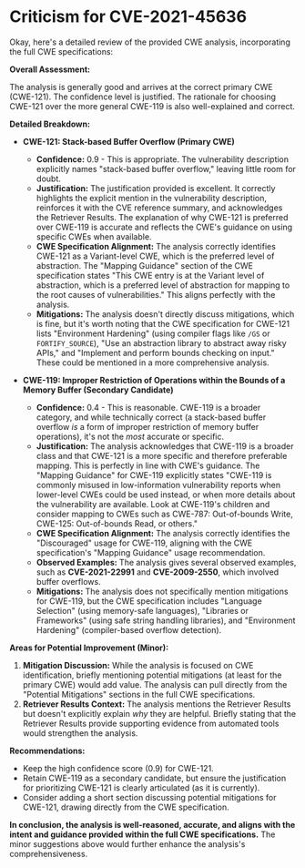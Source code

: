 # Criticism for CVE-2021-45636

Okay, here's a detailed review of the provided CWE analysis, incorporating the full CWE specifications:

**Overall Assessment:**

The analysis is generally good and arrives at the correct primary CWE (CWE-121).  The confidence level is justified.  The rationale for choosing CWE-121 over the more general CWE-119 is also well-explained and correct.

**Detailed Breakdown:**

*   **CWE-121: Stack-based Buffer Overflow (Primary CWE)**

    *   **Confidence:** 0.9 - This is appropriate. The vulnerability description explicitly names "stack-based buffer overflow," leaving little room for doubt.
    *   **Justification:** The justification provided is excellent. It correctly highlights the explicit mention in the vulnerability description, reinforces it with the CVE reference summary, and acknowledges the Retriever Results. The explanation of why CWE-121 is preferred over CWE-119 is accurate and reflects the CWE's guidance on using specific CWEs when available.
    *   **CWE Specification Alignment:** The analysis correctly identifies CWE-121 as a Variant-level CWE, which is the preferred level of abstraction.  The "Mapping Guidance" section of the CWE specification states "This CWE entry is at the Variant level of abstraction, which is a preferred level of abstraction for mapping to the root causes of vulnerabilities." This aligns perfectly with the analysis.
    *   **Mitigations:** The analysis doesn't directly discuss mitigations, which is fine, but it's worth noting that the CWE specification for CWE-121 lists "Environment Hardening" (using compiler flags like `/GS` or `FORTIFY_SOURCE`), "Use an abstraction library to abstract away risky APIs," and "Implement and perform bounds checking on input."  These could be mentioned in a more comprehensive analysis.

*   **CWE-119: Improper Restriction of Operations within the Bounds of a Memory Buffer (Secondary Candidate)**

    *   **Confidence:** 0.4 - This is reasonable.  CWE-119 is a broader category, and while technically correct (a stack-based buffer overflow *is* a form of improper restriction of memory buffer operations), it's not the *most* accurate or specific.
    *   **Justification:** The analysis acknowledges that CWE-119 is a broader class and that CWE-121 is a more specific and therefore preferable mapping.  This is perfectly in line with CWE's guidance.  The "Mapping Guidance" for CWE-119 explicitly states "CWE-119 is commonly misused in low-information vulnerability reports when lower-level CWEs could be used instead, or when more details about the vulnerability are available. Look at CWE-119's children and consider mapping to CWEs such as CWE-787: Out-of-bounds Write, CWE-125: Out-of-bounds Read, or others."
    *   **CWE Specification Alignment:** The analysis correctly identifies the "Discouraged" usage for CWE-119, aligning with the CWE specification's "Mapping Guidance" usage recommendation.
    *   **Observed Examples:** The analysis gives several observed examples, such as **CVE-2021-22991** and **CVE-2009-2550**, which involved buffer overflows.
    *   **Mitigations:**  The analysis does not specifically mention mitigations for CWE-119, but the CWE specification includes "Language Selection" (using memory-safe languages), "Libraries or Frameworks" (using safe string handling libraries), and "Environment Hardening" (compiler-based overflow detection).

**Areas for Potential Improvement (Minor):**

1.  **Mitigation Discussion:** While the analysis is focused on CWE identification, briefly mentioning potential mitigations (at least for the primary CWE) would add value. The analysis can pull directly from the "Potential Mitigations" sections in the full CWE specifications.
2.  **Retriever Results Context:** The analysis mentions the Retriever Results but doesn't explicitly explain *why* they are helpful.  Briefly stating that the Retriever Results provide supporting evidence from automated tools would strengthen the analysis.

**Recommendations:**

*   Keep the high confidence score (0.9) for CWE-121.
*   Retain CWE-119 as a secondary candidate, but ensure the justification for prioritizing CWE-121 is clearly articulated (as it is currently).
*   Consider adding a short section discussing potential mitigations for CWE-121, drawing directly from the CWE specification.

**In conclusion, the analysis is well-reasoned, accurate, and aligns with the intent and guidance provided within the full CWE specifications.**  The minor suggestions above would further enhance the analysis's comprehensiveness.